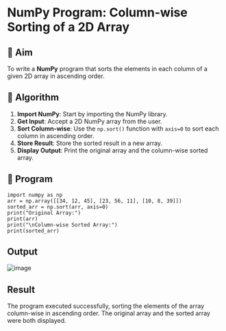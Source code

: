 # NumPy Program: Column-wise Sorting of a 2D Array

## 🎯 Aim
To write a **NumPy** program that sorts the elements in each column of a given 2D array in ascending order.

## 🧠 Algorithm

1. **Import NumPy**: Start by importing the NumPy library.
2. **Get Input**: Accept a 2D NumPy array from the user.
3. **Sort Column-wise**: Use the `np.sort()` function with `axis=0` to sort each column in ascending order.
4. **Store Result**: Store the sorted result in a new array.
5. **Display Output**: Print the original array and the column-wise sorted array.

## 🧾 Program
```
import numpy as np
arr = np.array([[34, 12, 45], [23, 56, 11], [10, 8, 39]])
sorted_arr = np.sort(arr, axis=0)
print("Original Array:")
print(arr)
print("\nColumn-wise Sorted Array:")
print(sorted_arr)

```
## Output
![image](https://github.com/user-attachments/assets/6bcb7d83-20cf-4e81-b7af-4625d85cbd3e)

## Result
The program executed successfully, sorting the elements of the array column-wise in ascending order. The original array and the sorted array were both displayed.
